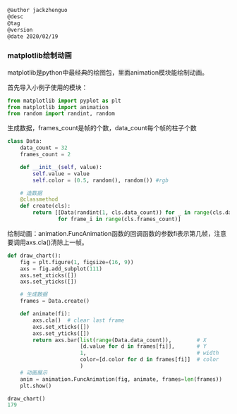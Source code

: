 
```markdown
@author jackzhenguo
@desc
@tag
@version 
@date 2020/02/19
```

### matplotlib绘制动画

matplotlib是python中最经典的绘图包，里面animation模块能绘制动画。

首先导入小例子使用的模块：

```python
from matplotlib import pyplot as plt
from matplotlib import animation
from random import randint, random
```

生成数据，frames_count是帧的个数，data_count每个帧的柱子个数

```python 
class Data:
    data_count = 32
    frames_count = 2

    def __init__(self, value):
        self.value = value
        self.color = (0.5, random(), random()) #rgb

    # 造数据
    @classmethod
    def create(cls):
        return [[Data(randint(1, cls.data_count)) for _ in range(cls.data_count)]
                for frame_i in range(cls.frames_count)]

```

绘制动画：animation.FuncAnimation函数的回调函数的参数fi表示第几帧，注意要调用axs.cla()清除上一帧。

```python
def draw_chart():
    fig = plt.figure(1, figsize=(16, 9))
    axs = fig.add_subplot(111)
    axs.set_xticks([])
    axs.set_yticks([])

    # 生成数据
    frames = Data.create()

    def animate(fi):
        axs.cla()  # clear last frame
        axs.set_xticks([])
        axs.set_yticks([])
        return axs.bar(list(range(Data.data_count)),        # X
                       [d.value for d in frames[fi]],       # Y
                       1,                                   # width
                       color=[d.color for d in frames[fi]]  # color
                       )
    # 动画展示
    anim = animation.FuncAnimation(fig, animate, frames=len(frames))
    plt.show()
```

```python
draw_chart()
179     
```